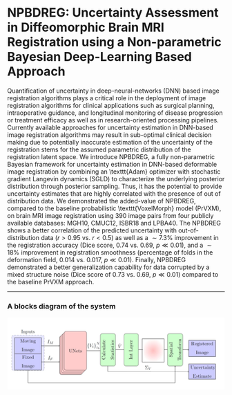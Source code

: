 # NPBDREG: Uncertainty Assessment in Diffeomorphic Brain MRI Registration using a Non-parametric Bayesian Deep-Learning Based Approach

Quantification of uncertainty in deep-neural-networks (DNN) based image registration algorithms plays a critical role in the deployment of image registration algorithms for clinical applications such as surgical planning, intraoperative guidance, and longitudinal monitoring of disease progression or treatment efficacy as well as in research-oriented processing pipelines. 
Currently available approaches for uncertainty estimation in DNN-based image registration algorithms may result in sub-optimal clinical decision making due to potentially inaccurate estimation of the uncertainty of the registration stems for the assumed parametric distribution of the registration latent space. We introduce NPBDREG, a fully non-parametric Bayesian framework for uncertainty estimation in DNN-based deformable image registration by  combining an \texttt{Adam} optimizer with stochastic gradient Langevin dynamics (SGLD) to characterize the underlying posterior distribution through posterior sampling.
Thus, it has the potential to provide uncertainty estimates that are highly correlated with the presence of out of distribution data. We demonstrated the added-value of NPBDREG, compared to the baseline probabilistic \texttt{VoxelMorph} model (PrVXM), on brain MRI image registration using $390$ image pairs from four publicly available databases: MGH10, CMUC12, ISBR18 and LPBA40. 
The NPBDREG shows  a better correlation of the predicted uncertainty with out-of-distribution data ($r>0.95$ vs. $r<0.5$) as well as a $\sim7.3\%$  improvement in the registration accuracy (Dice score, $0.74$ vs. $0.69$, $p \ll 0.01$), and a $\sim18\%$ improvement in registration smoothness  (percentage of folds in the deformation field, 0.014 vs. 0.017, $p \ll 0.01$). 
Finally, NPBDREG demonstrated a better generalization capability for data corrupted by a mixed structure noise (Dice score of $0.73$ vs. $0.69$, $p \ll 0.01$) compared to the baseline PrVXM approach.
  
  ---
  ### A blocks diagram of the system
<img src="images/system.JPG" width="600" />
